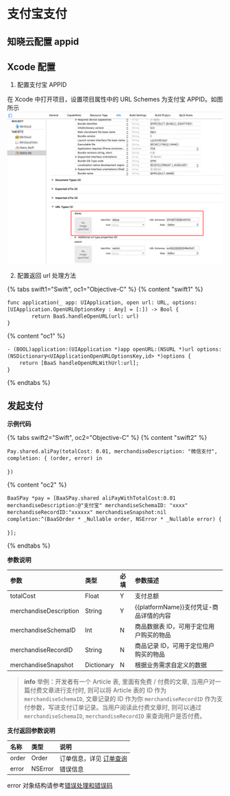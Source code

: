 # 支付宝支付

## 知晓云配置 appid

## Xcode 配置

1. 配置支付宝 APPID

在 Xcode 中打开项目，设置项目属性中的 URL Schemes 为支付宝 APPID。如图所示
![设置 URLTYPE](/images/ios/alipay_scheme.png)

<!-- 2. 设置白名单

在 Xcode 中打开项目，在 info.plist 文件中添加 LSApplicationQueriesSchemes 数组，并在该数组中添加 alipay 字符串。如图所示： -->

2. 配置返回 url 处理方法

{% tabs swift1="Swift", oc1="Objective-C" %}
{% content "swift1" %}
```
func application(_ app: UIApplication, open url: URL, options: [UIApplication.OpenURLOptionsKey : Any] = [:]) -> Bool {
        return BaaS.handleOpenURL(url: url)
}
```
{% content "oc1" %}
```
- (BOOL)application:(UIApplication *)app openURL:(NSURL *)url options:(NSDictionary<UIApplicationOpenURLOptionsKey,id> *)options {
    return [BaaS handleOpenURLWithUrl:url];
}
```
{% endtabs %}

## 发起支付

**示例代码**

{% tabs swift2="Swift", oc2="Objective-C" %}
{% content "swift2" %}
```
Pay.shared.aliPay(totalCost: 0.01, merchandiseDescription: "微信支付", completion: { (order, error) in

})
```
{% content "oc2" %}
```
BaaSPay *pay = [BaaSPay.shared aliPayWithTotalCost:0.01 merchandiseDescription:@"支付宝" merchandiseSchemaID: "xxxx" merchandiseRecordID:"xxxxxx" merchandiseSnapshot:nil completion:^(BaaSOrder * _Nullable order, NSError * _Nullable error) {

}];
```
{% endtabs %}

**参数说明**

| 参数                    | 类型    | 必填 | 参数描述 |
| :--------------------- | :------ | :-- | :------ |
| totalCost              | Float   | Y   | 支付总额 |
| merchandiseDescription | String  | Y   | {{platformName}}支付凭证-商品详情的内容 |
| merchandiseSchemaID    | Int | N   | 商品数据表 ID，可用于定位用户购买的物品 |
| merchandiseRecordID    | String  | N   | 商品记录 ID，可用于定位用户购买的物品 |
| merchandiseSnapshot    | Dictionary  | N   | 根据业务需求自定义的数据 |

> **info**
> 举例：开发者有一个 Article 表, 里面有免费 / 付费的文章, 当用户对一篇付费文章进行支付时, 则可以将 Article 表的 ID 作为 `merchandiseSchemaID`, 文章记录的 ID 作为你 `merchandiseRecordID` 作为支付参数，写进支付订单记录。当用户阅读此付费文章时, 则可以通过 `merchandiseSchemaID`, `merchandiseRecordID` 来查询用户是否付费。

**支付返回参数说明**

| 名称      | 类型           | 说明 |
| :------- | :------------  | :------ |
| order  |   Order          | 订单信息，详见 [订单查询](./order.md) |
| error   |  NSError |  错误信息  |

error 对象结构请参考[错误处理和错误码](/ios-sdk/error-code.md)